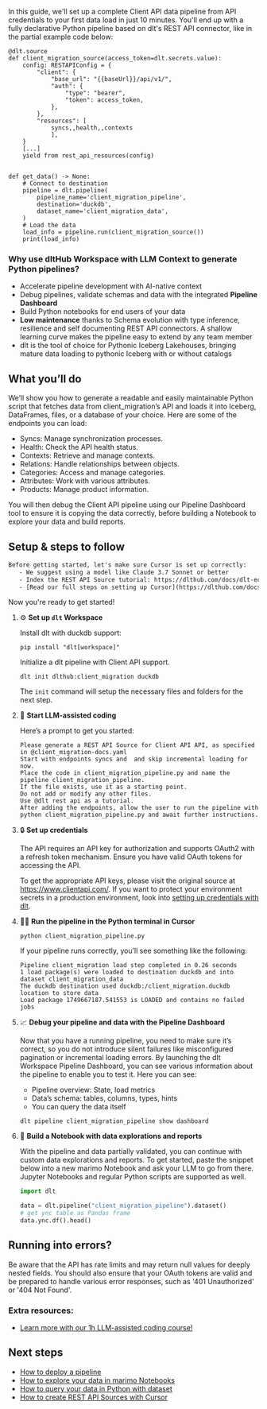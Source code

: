 In this guide, we'll set up a complete Client API data pipeline from API credentials to your first data load in just 10 minutes. You'll end up with a fully declarative Python pipeline based on dlt's REST API connector, like in the partial example code below:

```python-outcome
@dlt.source
def client_migration_source(access_token=dlt.secrets.value):
    config: RESTAPIConfig = {
        "client": {
            "base_url": "{{baseUrl}}/api/v1/",
            "auth": {
                "type": "bearer",
                "token": access_token,
            },
        },
        "resources": [
            syncs,,health,,contexts
            ],
    }
    [...]
    yield from rest_api_resources(config)


def get_data() -> None:
    # Connect to destination
    pipeline = dlt.pipeline(
        pipeline_name='client_migration_pipeline',
        destination='duckdb',
        dataset_name='client_migration_data', 
    )
    # Load the data
    load_info = pipeline.run(client_migration_source())
    print(load_info) 
```

### Why use dltHub Workspace with LLM Context to generate Python pipelines?

- Accelerate pipeline development with AI-native context
- Debug pipelines, validate schemas and data with the integrated **Pipeline Dashboard**
- Build Python notebooks for end users of your data
- **Low maintenance** thanks to Schema evolution with type inference, resilience and self documenting REST API connectors. A shallow learning curve makes the pipeline easy to extend by any team member
- dlt is the tool of choice for Pythonic Iceberg Lakehouses, bringing mature data loading to pythonic Iceberg with or without catalogs

## What you’ll do

We’ll show you how to generate a readable and easily maintainable Python script that fetches data from client_migration’s API and loads it into Iceberg, DataFrames, files, or a database of your choice. Here are some of the endpoints you can load:

- Syncs: Manage synchronization processes.
- Health: Check the API health status.
- Contexts: Retrieve and manage contexts.
- Relations: Handle relationships between objects.
- Categories: Access and manage categories.
- Attributes: Work with various attributes.
- Products: Manage product information.

You will then debug the Client API pipeline using our Pipeline Dashboard tool to ensure it is copying the data correctly, before building a Notebook to explore your data and build reports.

## Setup & steps to follow

```default
Before getting started, let's make sure Cursor is set up correctly:
   - We suggest using a model like Claude 3.7 Sonnet or better
   - Index the REST API Source tutorial: https://dlthub.com/docs/dlt-ecosystem/verified-sources/rest_api/ and add it to context as **@dlt rest api**
   - [Read our full steps on setting up Cursor](https://dlthub.com/docs/dlt-ecosystem/llm-tooling/cursor-restapi#23-configuring-cursor-with-documentation)
```

Now you're ready to get started!

1. ⚙️ **Set up `dlt` Workspace**
    
    Install dlt with duckdb support:
    ```shell
    pip install "dlt[workspace]"
    ```

    Initialize a dlt pipeline with Client API support.
    ```shell
    dlt init dlthub:client_migration duckdb
    ```

    The `init` command will setup the necessary files and folders for the next step.
    
2. 🤠 **Start LLM-assisted coding**
    
    Here’s a prompt to get you started:
    
    ```prompt
    Please generate a REST API Source for Client API API, as specified in @client_migration-docs.yaml 
    Start with endpoints syncs and  and skip incremental loading for now. 
    Place the code in client_migration_pipeline.py and name the pipeline client_migration_pipeline. 
    If the file exists, use it as a starting point. 
    Do not add or modify any other files. 
    Use @dlt rest api as a tutorial. 
    After adding the endpoints, allow the user to run the pipeline with python client_migration_pipeline.py and await further instructions.
    ```

    
3. 🔒 **Set up credentials** 
    
    The API requires an API key for authorization and supports OAuth2 with a refresh token mechanism. Ensure you have valid OAuth tokens for accessing the API.
    
    To get the appropriate API keys, please visit the original source at https://www.clientapi.com/.
    If you want to protect your environment secrets in a production environment, look into [setting up credentials with dlt](https://dlthub.com/docs/walkthroughs/add_credentials).
    
4. 🏃‍♀️ **Run the pipeline in the Python terminal in Cursor**
    
    ```shell
    python client_migration_pipeline.py
    ```
    
    If your pipeline runs correctly, you’ll see something like the following:
    
    ```shell
    Pipeline client_migration load step completed in 0.26 seconds
    1 load package(s) were loaded to destination duckdb and into dataset client_migration_data
    The duckdb destination used duckdb:/client_migration.duckdb location to store data
    Load package 1749667187.541553 is LOADED and contains no failed jobs
    ```
    
5. 📈 **Debug your pipeline and data with the Pipeline Dashboard**

    Now that you have a running pipeline, you need to make sure it’s correct, so you do not introduce silent failures like misconfigured pagination or incremental loading errors. By launching the dlt Workspace Pipeline Dashboard, you can see various information about the pipeline to enable you to test it. Here you can see:
    - Pipeline overview: State, load metrics
    - Data’s schema: tables, columns, types, hints
    - You can query the data itself
    
    ```shell
    dlt pipeline client_migration_pipeline show dashboard
    ```
    
6. 🐍 **Build a Notebook with data explorations and reports**

    With the pipeline and data partially validated, you can continue with custom data explorations and reports. To get started, paste the snippet below into a new marimo Notebook and ask your LLM to go from there. Jupyter Notebooks and regular Python scripts are supported as well.

    
    ```python
    import dlt

   data = dlt.pipeline("client_migration_pipeline").dataset()
   # get ync table as Pandas frame
   data.ync.df().head()
    ```

## Running into errors?

Be aware that the API has rate limits and may return null values for deeply nested fields. You should also ensure that your OAuth tokens are valid and be prepared to handle various error responses, such as '401 Unauthorized' or '404 Not Found'.

### Extra resources:

- [Learn more with our 1h LLM-assisted coding course!](https://www.youtube.com/watch?v=GGid70rnJuM)

## Next steps

- [How to deploy a pipeline](https://dlthub.com/docs/walkthroughs/deploy-a-pipeline)
- [How to explore your data in marimo Notebooks](https://dlthub.com/docs/general-usage/dataset-access/marimo)
- [How to query your data in Python with dataset](https://dlthub.com/docs/general-usage/dataset-access/dataset)
- [How to create REST API Sources with Cursor](https://dlthub.com/docs/dlt-ecosystem/llm-tooling/cursor-restapi)
